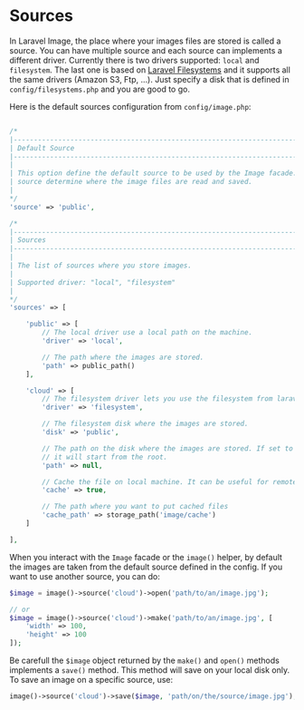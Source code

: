 Sources
================================================
In Laravel Image, the place where your images files are stored is called a source. You can have multiple source and each source can implements a different driver. Currently there is two drivers supported: `local` and `filesystem`. The last one is based on [Laravel Filesystems](https://laravel.com/docs/5.5/filesystem) and it supports all the same drivers (Amazon S3, Ftp, ...). Just specify a disk that is defined in `config/filesystems.php` and you are good to go.

Here is the default sources configuration from `config/image.php`:

```php

/*
|--------------------------------------------------------------------------
| Default Source
|--------------------------------------------------------------------------
|
| This option define the default source to be used by the Image facade. The
| source determine where the image files are read and saved.
|
*/
'source' => 'public',

/*
|--------------------------------------------------------------------------
| Sources
|--------------------------------------------------------------------------
|
| The list of sources where you store images.
|
| Supported driver: "local", "filesystem"
|
*/
'sources' => [

    'public' => [
        // The local driver use a local path on the machine.
        'driver' => 'local',

        // The path where the images are stored.
        'path' => public_path()
    ],

    'cloud' => [
        // The filesystem driver lets you use the filesystem from laravel.
        'driver' => 'filesystem',

        // The filesystem disk where the images are stored.
        'disk' => 'public',

        // The path on the disk where the images are stored. If set to null,
        // it will start from the root.
        'path' => null,

        // Cache the file on local machine. It can be useful for remote files.
        'cache' => true,

        // The path where you want to put cached files
        'cache_path' => storage_path('image/cache')
    ]

],

```

When you interact with the `Image` facade or the `image()` helper, by default the images are taken from the default source defined in the config. If you want to use another source, you can do:
```php
$image = image()->source('cloud')->open('path/to/an/image.jpg');

// or
$image = image()->source('cloud')->make('path/to/an/image.jpg', [
    'width' => 100,
    'height' => 100
]);
```

Be carefull the `$image` object returned by the `make()` and `open()` methods implements a `save()` method. This method will save on your local disk only. To save an image on a specific source, use:
```php
image()->source('cloud')->save($image, 'path/on/the/source/image.jpg');
```
